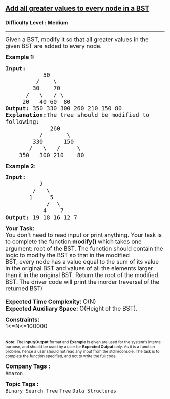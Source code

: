 <h2><a href="https://practice.geeksforgeeks.org/problems/add-all-greater-values-to-every-node-in-a-bst/1?page=7&difficulty[]=1&status[]=solved&sortBy=submissions">Add all greater values to every node in a BST</a></h2><h3>Difficulty Level : Medium</h3><hr><div class="problems_problem_content__Xm_eO"><p><span style="font-size:18px">Given a BST,&nbsp;modify it so that all greater values in the given BST are added to every node.</span></p>

<p><span style="font-size:18px"><strong>Example 1:</strong></span></p>

<pre><span style="font-size:18px"><strong>Input:</strong>
&nbsp;          50
&nbsp;        /    \
&nbsp;       30    70
&nbsp;     /   \   / \  
&nbsp;    20   40 60  80<strong>
Output: </strong>350 330 300 260 210 150 80<strong>
Explanation:</strong>The tree should be modified to
following:
&nbsp;            260
&nbsp;         /       \
        330      150
       /   \   /     \
&nbsp;   350   300 210    80</span>
</pre>

<p><span style="font-size:18px"><strong>Example 2:</strong></span></p>

<pre><span style="font-size:18px"><strong>Input:</strong>
&nbsp;         2
&nbsp;       /   \
&nbsp;      1     5
&nbsp;           /  \
&nbsp;          4    7<strong>
Output: </strong>19 18 16 12 7</span></pre>

<p><span style="font-size:18px"><strong>Your Task:</strong><br>
You don't need to read input or print anything. Your task is to complete the function</span><span style="font-size:18px"> <strong>modify()&nbsp;</strong>which&nbsp;takes one argument: root of the BST. The function should contain the logic to modify the BST so that in the modified BST,&nbsp;every&nbsp;node has a value equal to&nbsp;the sum of its value in the original&nbsp;BST and values of all the elements larger than it&nbsp;in the original&nbsp;BST. Return the root of the modified BST. The driver code will print the inorder traversal of the returned BST/<br>
<br>
<strong>Expected Time Complexity:&nbsp;</strong>O(N)<br>
<strong>Expected Auxiliary Space:&nbsp;</strong>O(Height of the BST).</span></p>

<p><span style="font-size:18px"><strong>Constraints:</strong><br>
1&lt;=N&lt;=100000</span></p>

<p><br>
<span style="font-size:12px"><strong>Note:</strong> The <strong>Input/Output</strong> format and <strong>Example</strong> is given are used for the system's internal purpose, and should be used by a user for <strong>Expected Output</strong> only. As it is a function problem, hence a user should not read any input from the stdin/console. The task is to complete the function specified, and not to write the full code.</span></p>
</div><p><span style=font-size:18px><strong>Company Tags : </strong><br><code>Amazon</code>&nbsp;<br><p><span style=font-size:18px><strong>Topic Tags : </strong><br><code>Binary Search Tree</code>&nbsp;<code>Tree</code>&nbsp;<code>Data Structures</code>&nbsp;